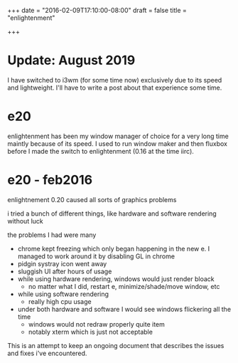 +++
date = "2016-02-09T17:10:00-08:00"
draft = false
title = "enlightenment"

+++

# Update: August 2019

I have switched to i3wm (for some time now) exclusively due to its speed and lightweight. I'll have to write a post about that experience
some time.


# e20


enlightenment has been my window manager of choice for a very long time maintly because of its speed. I used to run 
window maker and then fluxbox before I made the switch to enlightenment (0.16 at the time iirc).

# e20 - feb2016 
enlightnement 0.20 caused all sorts of graphics problems

i tried a bunch of different things, like hardware and software rendering without luck

the problems I had were many

- chrome kept freezing which only began happening in the new e. I managed to work around it by disabling GL in chrome
- pidgin systray icon went away
- sluggish UI after hours of usage
- while using hardware rendering, windows would just render bloack
  - no matter what I did, restart e, minimize/shade/move window, etc
- while using software rendering
  - really high cpu usage
- under both hardware and software I would see windows flickering all the time
  - windows would not redraw properly quite item
  - notably xterm which is just not acceptable

This is an attempt to keep an ongoing document that describes the issues and fixes i've encountered. 



